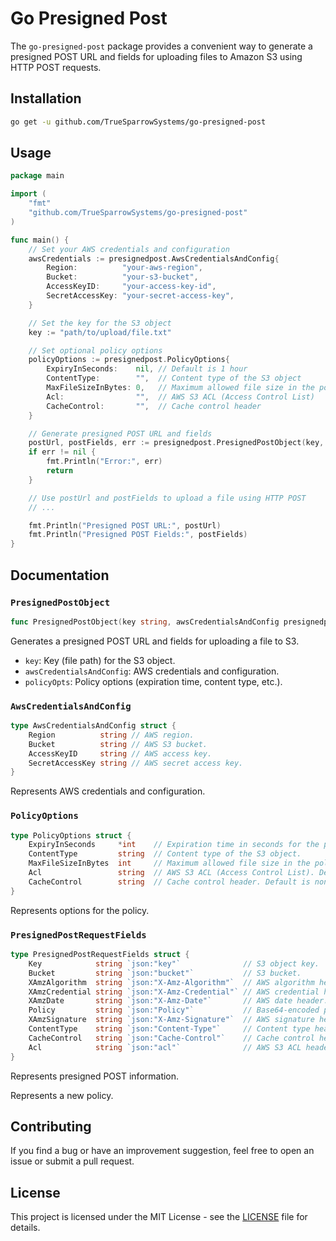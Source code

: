 
# Go Presigned Post


The `go-presigned-post` package provides a convenient way to generate a presigned POST URL and fields for uploading files to Amazon S3 using HTTP POST requests.

## Installation

```bash
go get -u github.com/TrueSparrowSystems/go-presigned-post
```

## Usage

```go
package main

import (
	"fmt"
	"github.com/TrueSparrowSystems/go-presigned-post"
)

func main() {
	// Set your AWS credentials and configuration
	awsCredentials := presignedpost.AwsCredentialsAndConfig{
		Region:          "your-aws-region",
		Bucket:          "your-s3-bucket",
		AccessKeyID:     "your-access-key-id",
		SecretAccessKey: "your-secret-access-key",
	}

	// Set the key for the S3 object
	key := "path/to/upload/file.txt"

	// Set optional policy options
	policyOptions := presignedpost.PolicyOptions{
		ExpiryInSeconds:    nil, // Default is 1 hour
		ContentType:        "",  // Content type of the S3 object
		MaxFileSizeInBytes: 0,   // Maximum allowed file size in the policy
		Acl:                "",  // AWS S3 ACL (Access Control List)
		CacheControl:       "",  // Cache control header
	}

	// Generate presigned POST URL and fields
	postUrl, postFields, err := presignedpost.PresignedPostObject(key, awsCredentials, policyOptions)
	if err != nil {
		fmt.Println("Error:", err)
		return
	}

	// Use postUrl and postFields to upload a file using HTTP POST
	// ...

	fmt.Println("Presigned POST URL:", postUrl)
	fmt.Println("Presigned POST Fields:", postFields)
}
```

## Documentation

### `PresignedPostObject`

```go
func PresignedPostObject(key string, awsCredentialsAndConfig presignedpost.AwsCredentialsAndConfig, policyOpts presignedpost.PolicyOptions) (string, presignedpost.PresignedPostRequestFields, error)
```

Generates a presigned POST URL and fields for uploading a file to S3.

- `key`: Key (file path) for the S3 object.
- `awsCredentialsAndConfig`: AWS credentials and configuration.
- `policyOpts`: Policy options (expiration time, content type, etc.).

### `AwsCredentialsAndConfig`

```go
type AwsCredentialsAndConfig struct {
	Region          string // AWS region.
	Bucket          string // AWS S3 bucket.
	AccessKeyID     string // AWS access key.
	SecretAccessKey string // AWS secret access key.
}
```

Represents AWS credentials and configuration.

### `PolicyOptions`

```go
type PolicyOptions struct {
	ExpiryInSeconds     *int    // Expiration time in seconds for the policy. Default is 3600.
	ContentType         string  // Content type of the S3 object.
	MaxFileSizeInBytes  int     // Maximum allowed file size in the policy.
	Acl                 string  // AWS S3 ACL (Access Control List). Default is private.
	CacheControl        string  // Cache control header. Default is none.
}
```

Represents options for the policy.

### `PresignedPostRequestFields`

```go
type PresignedPostRequestFields struct {
	Key            string `json:"key"`              // S3 object key.
	Bucket         string `json:"bucket"`           // S3 bucket.
	XAmzAlgorithm  string `json:"X-Amz-Algorithm"`  // AWS algorithm header.
	XAmzCredential string `json:"X-Amz-Credential"` // AWS credential header.
	XAmzDate       string `json:"X-Amz-Date"`       // AWS date header.
	Policy         string `json:"Policy"`           // Base64-encoded policy.
	XAmzSignature  string `json:"X-Amz-Signature"`  // AWS signature header.
	ContentType    string `json:"Content-Type"`     // Content type header.
	CacheControl   string `json:"Cache-Control"`    // Cache control header.
	Acl            string `json:"acl"`              // AWS S3 ACL header.
}
```

Represents presigned POST information.


Represents a new policy.

## Contributing

If you find a bug or have an improvement suggestion, feel free to open an issue or submit a pull request.

## License

This project is licensed under the MIT License - see the [LICENSE](LICENSE) file for details.
